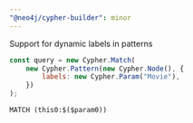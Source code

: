 ```yaml
---
"@neo4j/cypher-builder": minor
---
```


Support for dynamic labels in patterns

```javascript
const query = new Cypher.Match(
    new Cypher.Pattern(new Cypher.Node(), {
        labels: new Cypher.Param("Movie"),
    })
);
```

```cypher
MATCH (this0:$($param0))
```
